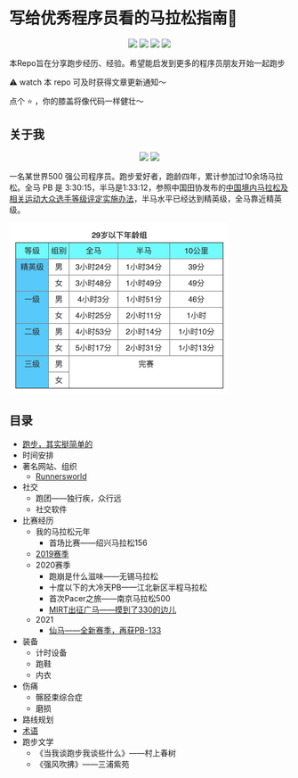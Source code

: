 # 写给优秀程序员看的马拉松指南🏃

<p align="center">
  <img src="https://img.shields.io/badge/职业-程序员-FF7E00"/>
  <img src="https://img.shields.io/badge/全马-6场-green"/>
  <img src="https://img.shields.io/badge/半马-7场-red"/>
  <img src="https://img.shields.io/badge/跑龄-4年-blue"/>
</p>

本Repo旨在分享跑步经历、经验。希望能启发到更多的程序员朋友开始一起跑步

⚠️ watch 本 repo 可及时获得文章更新通知～ 

点个 :star:  ，你的膝盖将像代码一样健壮～



## 关于我

<p align="center">
  <img src="https://img.shields.io/badge/全马_PB-3:30:15-green"/>
  <img src="https://img.shields.io/badge/半马_PB-1:33:12-red"/>
</p>

一名某世界500 强公司程序员。跑步爱好者，跑龄四年，累计参加过10余场马拉松。全马 PB 是 3:30:15，半马是1:33:12，参照中国田协发布的[中国境内马拉松及相关运动大众选手等级评定实施办法](http://www.runchina.org.cn/portal.php?mod=download&id=83)，半马水平已经达到精英级，全马靠近精英级。

<img src="./images/runchina-sub29-runner-level.png" style="zoom:50%;" />

## 目录

- [跑步，其实挺简单的](./getting-start.md)
- 时间安排
- 著名网站、组织
  - [Runnersworld](https://www.runnersworld.com/)
- 社交
  - 跑团——独行疾，众行远
  - 社交软件
- 比赛经历
  - 我的马拉松元年
    - 首场比赛——绍兴马拉松156
  - [2019赛季](./races/2019-races-summary.md)
  - 2020赛季
    - 跑崩是什么滋味——无锡马拉松
    - 十度以下的大冷天PB——江北新区半程马拉松
    - 首次Pacer之旅——南京马拉松500
    - [MIRT出征广马——摸到了330的边儿](./races/2020-12-13-guangzhou-marathon-3_30_15.md)
  - 2021
    - [仙马——全新赛季，再获PB-133](./races/2021-04-11-xianlin-half-marathon-1_33_12.md) 
- 装备
  - 计时设备
  - 跑鞋
  - 内衣
- 伤痛
  - 髂胫束综合症
  - 磨损
- 路线规划
- [术语](./terms.md)
- 跑步文学
  - 《当我谈跑步我谈些什么》——村上春树
  - 《强风吹拂》——三浦紫苑



